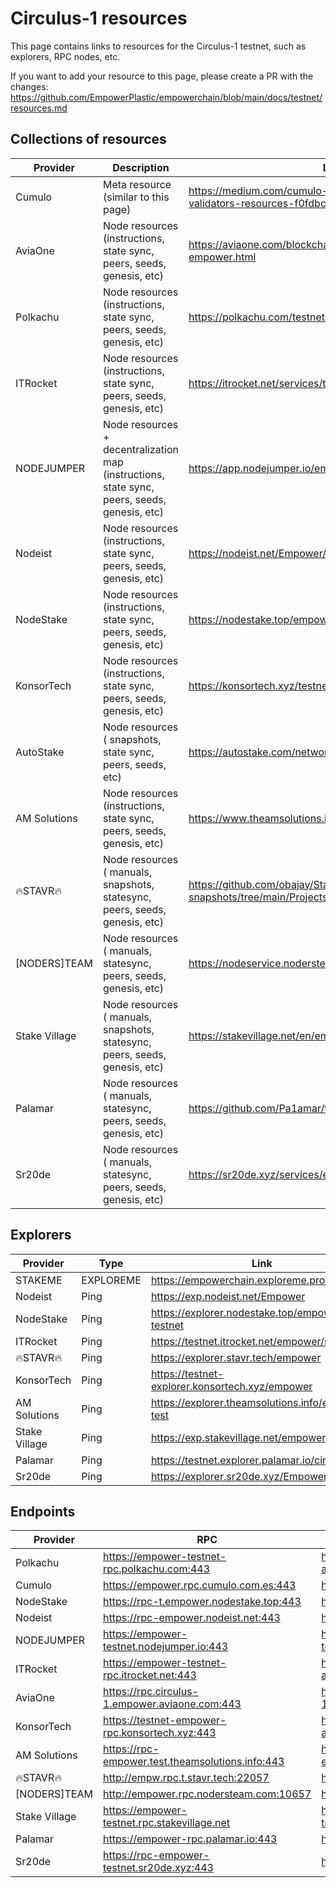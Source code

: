 # Circulus-1 resources

This page contains links to resources for the Circulus-1 testnet, such as explorers, RPC nodes, etc.

If you want to add your resource to this page, please create a PR with the changes: https://github.com/EmpowerPlastic/empowerchain/blob/main/docs/testnet/resources.md

## Collections of resources

| Provider   | Description                                                                                  | Link                                                                                 |
|------------|----------------------------------------------------------------------------------------------|--------------------------------------------------------------------------------------|
| Cumulo     | Meta resource (similar to this page)                                                         | https://medium.com/cumulo-pro/empower-community-of-validators-resources-f0fdbc5a5609 |
| AviaOne    | Node resources (instructions, state sync, peers, seeds, genesis, etc)                        | https://aviaone.com/blockchains-service/circulus-1-empower.html                      |
| Polkachu   | Node resources (instructions, state sync, peers, seeds, genesis, etc)                        | https://polkachu.com/testnets/empower                                                | 
| ITRocket   | Node resources (instructions, state sync, peers, seeds, genesis, etc)                        | https://itrocket.net/services/testnet/empower                                        |
| NODEJUMPER | Node resources + decentralization map (instructions, state sync, peers, seeds, genesis, etc) | https://app.nodejumper.io/empower-testnet                                            |
| Nodeist    | Node resources (instructions, state sync, peers, seeds, genesis, etc)                        | https://nodeist.net/Empower/                                                         |
| NodeStake  | Node resources (instructions, state sync, peers, seeds, genesis, etc)                        | https://nodestake.top/empower                                                        |
| KonsorTech | Node resources (instructions, state sync, peers, seeds, genesis, etc)                        | https://konsortech.xyz/testnet/empower                                               |
| AutoStake  | Node resources ( snapshots, state sync, peers, seeds, etc)                                   | https://autostake.com/networks/testnets/empower/#services                            |
| AM Solutions | Node resources (instructions, state sync, peers, seeds, genesis, etc)                      | https://www.theamsolutions.info/empowerchain                                         |
| 🔥STAVR🔥  | Node resources ( manuals, snapshots, statesync, peers, seeds, genesis, etc)                  | https://github.com/obajay/StateSync-snapshots/tree/main/Projects/Empower             |
| [NODERS]TEAM | Node resources ( manuals, statesync, peers, seeds, genesis, etc)                           | https://nodeservice.nodersteam.com/title/testnets/empower                            |
| Stake Village | Node resources ( manuals, snapshots, statesync, peers, seeds, genesis, etc)               | https://stakevillage.net/en/empowerchain-testnet                                     |
| Palamar    | Node resources ( manuals, statesync, peers, seeds, genesis, etc)                             | https://github.com/Pa1amar/testnets/tree/main/empower   
| Sr20de     | Node resources ( manuals, statesync, peers, seeds, genesis, etc)                             | https://sr20de.xyz/services/empower-testnet/   |

## Explorers

| Provider  | Type      | Link                                           |
|-----------|-----------|------------------------------------------------|
| STAKEME   | EXPLOREME | https://empowerchain.exploreme.pro/            |
| Nodeist   | Ping      | https://exp.nodeist.net/Empower                |
| NodeStake | Ping      | https://explorer.nodestake.top/empower-testnet |
| ITRocket  | Ping      | https://testnet.itrocket.net/empower/staking   |
| 🔥STAVR🔥 | Ping      | https://explorer.stavr.tech/empower            |
| KonsorTech | Ping     | https://testnet-explorer.konsortech.xyz/empower |
| AM Solutions | Ping     | https://explorer.theamsolutions.info/empower-test |
| Stake Village | Ping     | https://exp.stakevillage.net/empower-testnet |
| Palamar   | Ping      | https://testnet.explorer.palamar.io/circulus-1 |
| Sr20de    | Ping      | https://explorer.sr20de.xyz/Empower-testnet |

## Endpoints

| Provider   | RPC                                            | API                                          | gRPC                                    |
|------------|------------------------------------------------|----------------------------------------------|-----------------------------------------|
| Polkachu   | https://empower-testnet-rpc.polkachu.com:443   | https://empower-testnet-api.polkachu.com/    | empower-testnet-grpc.polkachu.com:17490 |
| Cumulo     | https://empower.rpc.cumulo.com.es:443          | https://empower.api.cumulo.com.es:443        | empower.grpc.cumulo.com.es:443          |
| NodeStake  | https://rpc-t.empower.nodestake.top:443        | https://api-t.empower.nodestake.top          | grpc-t.empower.nodestake.top:9090       |
| Nodeist    | https://rpc-empower.nodeist.net:443            | https://api-empower.nodeist.net              | N/A                                     |
| NODEJUMPER | https://empower-testnet.nodejumper.io:443      | https://empower-testnet.nodejumper.io:1317   | empower-testnet.nodejumper.io:9090      |
| ITRocket   | https://empower-testnet-rpc.itrocket.net:443   | https://empower-testnet-api.itrocket.net:443 | empower-testnet-grpc.itrocket.net:16090 |
| AviaOne    | https://rpc.circulus-1.empower.aviaone.com:443 | https://api.circulus-1.empower.aviaone.com   | grpc.circulus-1.empower.aviaone.com:443 |
| KonsorTech | https://testnet-empower-rpc.konsortech.xyz:443 | https://testnet-empower-api.konsortech.xyz   | testnet-empower.konsortech.xyz:25090    |
| AM Solutions | https://rpc-empower.test.theamsolutions.info:443 | https://rest-empower.test.theamsolutions.info:443 | grpc-empower.test.theamsolutions.info:443 |
| 🔥STAVR🔥  | http://empw.rpc.t.stavr.tech:22057             | https://empw.api.t.stavr.tech                | empw.grpc.t.stavr.tech:9141             |
| [NODERS]TEAM | http://empower.rpc.nodersteam.com:10657       | http://empower.api.nodersteam.com:2003       | empower.grpc.nodersteam.com:9791        |
| Stake Village | https://empower-testnet.rpc.stakevillage.net | https://empower-testnet.api.stakevillage.net | empower-testnet.grpc.stakevillage.net:16590 |
| Palamar    | https://empower-rpc.palamar.io:443             | https://empower-api.palamar.io:443           | empower-grpc.palamar.io:10891           |
| Sr20de     | https://rpc-empower-testnet.sr20de.xyz:443     | https://api-empower-testnet.sr20de.xyz        | grpc-empower-testnet.sr20de.xyz        |
